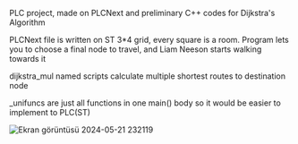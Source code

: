 PLC project, made on PLCNext and preliminary C++ codes for Dijkstra's Algorithm

PLCNext file is written on ST
3*4 grid, every square is a room.
Program lets you to choose a final node to travel, and Liam Neeson starts walking towards it

dijkstra_mul named scripts calculate multiple shortest routes to destination node

_unifuncs are just all functions in one main() body so it would be easier to implement to PLC(ST)

![Ekran görüntüsü 2024-05-21 232119](https://github.com/ZOBARCIK/dijkstragame/assets/119112572/1a8a0795-234f-404b-a2e2-99484a89dbe1)
